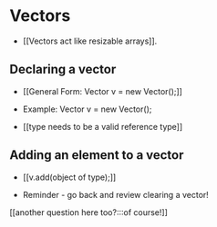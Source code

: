 # Vectors
- [[Vectors act like resizable arrays]].

## Declaring a vector
- [[General Form: Vector<type> v = new Vector();]]
- Example: Vector<Integer> v = new Vector();

- [[type needs to be a valid reference type]]

## Adding an element to a vector
- [[v.add(object of type);]]

- Reminder - go back and review clearing a vector!

[[another question here too?:::of course!]]